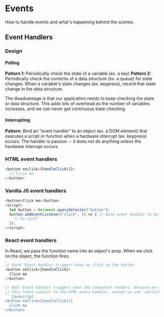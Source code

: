 # Events
How to handle events and what's happening behind the scenes. 

## Event Handlers
### Design
#### Polling
<b>Pattern 1:</b> Periodically check the state of a variable (ex. a key)
<b>Pattern 2:</b> Periodically check the contents of a data structure (ex. a queue) for state changes. When a variable's state changes (ex. keypress), record that state change in the data structure.

The disadvantage is that our application needs to keep checking the state or data structure. This adds lots of overhead as the number of variables increases, and we can never get continuous state checking. 

#### Interrupting
<b>Pattern:</b> Bind an "event handler" to an object (ex. a DOM element) that executes a script or function when a hardware interrupt (ex. keypress) occurs. The handler is passive -- it does not do anything unless the hardware interrupt occurs. 

### HTML event handlers
```javascript
<button onclick={handleClick()}>
  // Click me
</button> 
```

### Vanilla JS event handlers
```javascript
<button>Click me</button>
<script>
  let button = document.querySelector("button"); 
  button.addEventListener("click", () => { // Bind event handler to button
    // Do stuff
  });
</script>
```

### React event handlers
In React, we pass the function name into an object's prop. When we click on the object, the function fires. 
```javascript
// Good: Event handler triggers when we click on the button
<button onClick={handleClick}>
  Click me
</button>

// Bad: Event handler triggers when the component renders, because we're calling the function in the prop. 
// This looks similar to the HTML event handler, except we use 'onClick' instead of 'onclick'. 
```javascript
<button onClick={handleClick()}
  Click me
</button>
```


